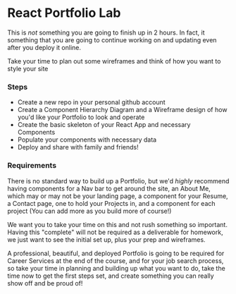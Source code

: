 # React Portfolio Lab

This is *not* something you are going to finish up in 2 hours. In fact, it something that you are going to continue working on and updating even after you deploy it online.

Take your time to plan out some wireframes and think of how you want to style your site

### Steps

- Create a new repo in your personal github account
- Create a Component Hierarchy Diagram and a Wireframe design of how you'd like your Portfolio to look and operate
- Create the basic skeleton of your React App and necessary Components
- Populate your components with necessary data
- Deploy and share with family and friends!


### Requirements

There is no standard way to build up a Portfolio, but we'd *highly* recommend having components for a Nav bar to get around the site, an About Me, which may or may not be your landing page, a component for your Resume, a Contact page, one to hold your Projects in, and a component for each project (You can add more as you build more of course!)

We want you to take your time on this and not rush something so important. Having this "complete" will not be required as a deliverable for homework, we just want to see the initial set up, plus your prep and wireframes. 

A professional, beautiful, and deployed Portfolio is going to be required for Career Services at the end of the course, and for your job search process, so take your time in planning and building up what you want to do, take the time now to get the first steps set, and create something you can really show off and be proud of!

